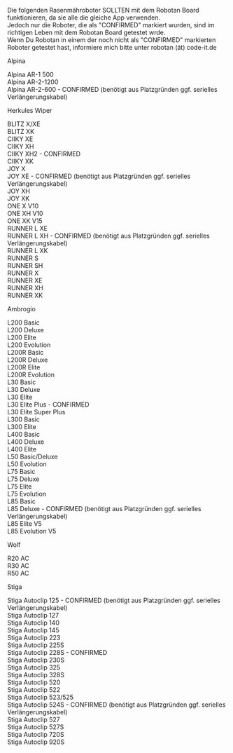 Die folgenden Rasenmähroboter SOLLTEN mit dem Robotan Board funktionieren,
da sie alle die gleiche App verwenden.  
Jedoch nur die Roboter, die als "CONFIRMED" markiert wurden, sind im richtigen
Leben mit dem Robotan Board getestet wrde.  
Wenn Du Robotan in einem der noch nicht als "CONFIRMED" markierten Roboter
getestet hast, informiere mich bitte unter robotan (ät) code-it.de

Alpina

Alpina AR-1 500  
Alpina AR-2-1200  
Alpina AR-2-600 - CONFIRMED (benötigt aus Platzgründen ggf. serielles Verlängerungskabel)  

Herkules Wiper

BLITZ X/XE  
BLITZ XK  
CIIKY XE  
CIIKY XH  
CIIKY XH2 - CONFIRMED  
CIIKY XK  
JOY X  
JOY XE - CONFIRMED (benötigt aus Platzgründen ggf. serielles Verlängerungskabel)  
JOY XH  
JOY XK  
ONE X V10  
ONE XH V10  
ONE XK V15  
RUNNER L XE  
RUNNER L XH - CONFIRMED (benötigt aus Platzgründen ggf. serielles Verlängerungskabel)  
RUNNER L XK  
RUNNER S  
RUNNER SH  
RUNNER X  
RUNNER XE  
RUNNER XH  
RUNNER XK  

Ambrogio

L200 Basic  
L200 Deluxe  
L200 Elite  
L200 Evolution  
L200R Basic  
L200R Deluxe  
L200R Elite  
L200R Evolution  
L30 Basic  
L30 Deluxe  
L30 Elite  
L30 Elite Plus - CONFIRMED  
L30 Elite Super Plus  
L300 Basic  
L300 Elite  
L400 Basic  
L400 Deluxe  
L400 Elite  
L50 Basic/Deluxe  
L50 Evolution  
L75 Basic  
L75 Deluxe  
L75 Elite  
L75 Evolution  
L85 Basic  
L85 Deluxe - CONFIRMED (benötigt aus Platzgründen ggf. serielles Verlängerungskabel)  
L85 Elite V5  
L85 Evolution V5  

Wolf

R20 AC  
R30 AC  
R50 AC  

Stiga

Stiga Autoclip 125 - CONFIRMED (benötigt aus Platzgründen ggf. serielles Verlängerungskabel)  
Stiga Autoclip 127  
Stiga Autoclip 140  
Stiga Autoclip 145  
Stiga Autoclip 223  
Stiga Autoclip 225S  
Stiga Autoclip 228S - CONFIRMED  
Stiga Autoclip 230S  
Stiga Autoclip 325  
Stiga Autoclip 328S  
Stiga Autoclip 520  
Stiga Autoclip 522  
Stiga Autoclip 523/525  
Stiga Autoclip 524S - CONFIRMED (benötigt aus Platzgründen ggf. serielles Verlängerungskabel)  
Stiga Autoclip 527  
Stiga Autoclip 527S  
Stiga Autoclip 720S  
Stiga Autoclip 920S  

